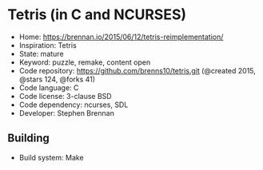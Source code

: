 # Tetris (in C and NCURSES)

- Home: https://brennan.io/2015/06/12/tetris-reimplementation/
- Inspiration: Tetris
- State: mature
- Keyword: puzzle, remake, content open
- Code repository: https://github.com/brenns10/tetris.git (@created 2015, @stars 124, @forks 41)
- Code language: C
- Code license: 3-clause BSD
- Code dependency: ncurses, SDL
- Developer: Stephen Brennan

## Building

- Build system: Make
